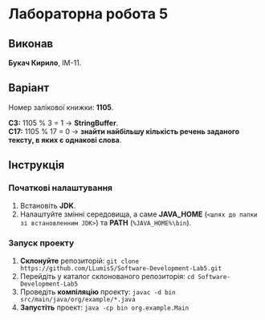 # Лабораторна робота 5
## Виконав
**Букач Кирило**, ІМ-11.
## Варіант
Номер залікової книжки: **1105**.  
  
**С3:** 1105 % 3 = 1 -> **StringBuffer**.  
**С17:** 1105 % 17 = 0 -> **знайти найбільшу кількість речень заданого тексту, в яких є однакові
слова**.  
## Інструкція
### Початкові налаштування
1. Встановіть **JDK**.
2. Налаштуйте змінні середовища, а саме **JAVA_HOME** (`<шлях до папки зі встановленним JDK>`) та **PATH** (`%JAVA_HOME%\bin`).
### Запуск проекту
1. **Склонуйте** репозиторій: `git clone https://github.com/LLumisS/Software-Development-Lab5.git`
2. Перейдіть у каталог склонованого репозиторія: `cd Software-Development-Lab5`
3. Проведіть **компіляцію** проекту: `javac -d bin src/main/java/org/example/*.java`
4. **Запустіть** проект: `java -cp bin org.example.Main`
